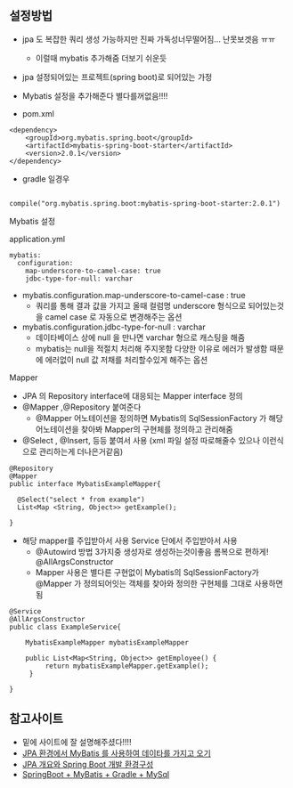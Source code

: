 ## 설정방법
- jpa 도 복잡한 쿼리 생성 가능하지만 진짜 가독성너무떨어짐... 난못보겟음 ㅠㅠ
    - 이럴때 mybatis 추가해줌 더보기 쉬운듯
- jpa 설정되어있는 프로젝트(spring boot)로 되어있는 가정
- Mybatis 설정을 추가해준다 별다를꺼없음!!!! 

- pom.xml
~~~
<dependency>
    <groupId>org.mybatis.spring.boot</groupId>
    <artifactId>mybatis-spring-boot-starter</artifactId>
    <version>2.0.1</version>
</dependency>
~~~

- gradle 일경우 
~~~

compile("org.mybatis.spring.boot:mybatis-spring-boot-starter:2.0.1")
~~~


Mybatis 설정

application.yml
~~~
mybatis:
  configuration:
    map-underscore-to-camel-case: true
    jdbc-type-for-null: varchar
~~~
- mybatis.configuration.map-underscore-to-camel-case : true
    - 쿼리를 통해 결과 값을 가지고 올때 컬럼명 underscore 형식으로 되어있는것을 camel case 로 자동으로 변경해주는 옵션
- mybatis.configuration.jdbc-type-for-null : varchar
    - 데이타베이스 상에 null 을 만나면 varchar 형으로 캐스팅을 해줌
    - mybatis는 null을 적절치 처리해 주지못함 다양한 이유로 에러가 발생함 때문에 에러없이 null 값 저채를 처리할수있게 해주는 옵션

Mapper
- JPA 의 Repository interface에 대응되는 Mapper interface 정의
- @Mapper ,@Repository 붙여준다
   - @Mapper 어노테이션을 정의하면 Mybatis의 SqlSessionFactory 가 해당 어노테이션을 찾아봐 Mapper의 구현체를 정의하고 관리해줌
- @Select , @Insert, 등등 붙여서 사용 (xml 파일 설정 따로해줄수 있으나 이런식으로 관리하는게 더나은거같음)
~~~
@Repository
@Mapper
public interface MybatisExampleMapper{

  @Select("select * from example")  
  List<Map <String, Object>> getExample();

}
~~~

- 해당 mapper를 주입받아서 사용 Service 단에서 주입받아서 사용
    - @Autowird 방법 3가지중 생성자로 생성하는것이좋음 롬복으로 편하게! @AllArgsConstructor
    - Mapper 사용은 별다른 구현없이 Mybatis의 SqlSessionFactory가 @Mapper 가 정의되어잇는 객체를 찾아와 정의한 구현체를 그대로 사용하면됨

~~~
@Service
@AllArgsConstructor
public class ExampleService{
    
    MybatisExampleMapper mybatisExampleMapper
    
    public List<Map<String, Object>> getEmployee() {
         return mybatisExampleMapper.getExample();
     }

}
~~~

## 참고사이트
- 밑에 사이트에 잘 설명해주셨다!!!!
- [JPA 환경에서 MyBatis 를 사용하여 데이타를 가지고 오기](https://jogeum.net/10)
- [JPA 개요와 Spring Boot 개발 환경구성](https://jogeum.net/5?category=766565)
- [SpringBoot + MyBatis + Gradle + MySql](https://medium.com/cashwalk/springboot-mybatis-gradle-mysql-7090359d5427)
